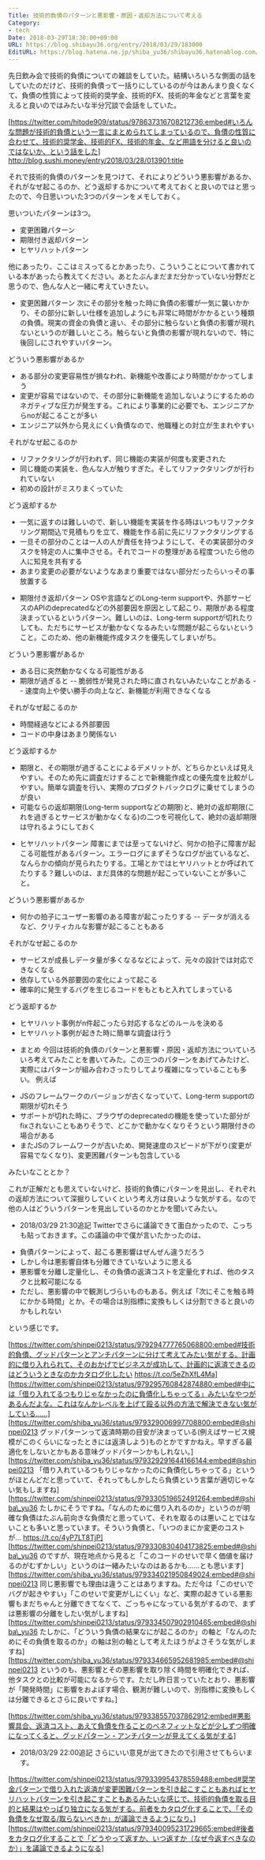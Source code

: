 ```yaml
---
Title: 技術的負債のパターンと悪影響・原因・返却方法について考える
Category:
- tech
Date: 2018-03-29T18:30:00+09:00
URL: https://blog.shibayu36.org/entry/2018/03/29/183000
EditURL: https://blog.hatena.ne.jp/shiba_yu36/shibayu36.hatenablog.com/atom/entry/17391345971630377601
---
```


先日飲み会で技術的負債についての雑談をしていた。結構いろいろな側面の話をしていたのだけど、技術的負債って一括りにしているのが今はあんまり良くなくて、負債の性質によって技術的奨学金、技術的FX、技術的年金などと言葉を変えると良いのではみたいな半分冗談で会話をしていた。

[https://twitter.com/hitode909/status/978637316708212736:embed#いろんな問題が技術的負債という一言にまとめられてしまっているので、負債の性質に合わせて、技術的奨学金、技術的FX、技術的年金、など用語を分けると良いのではないか、という話をした]
http://blog.sushi.money/entry/2018/03/28/013901:title

それで技術的負債のパターンを見つけて、それによりどういう悪影響があるか、それがなぜ起こるのか、どう返却するかについて考えておくと良いのではと思ったので、今日思いついた3つのパターンをメモしておく。

思いついたパターンは3つ。

- 変更困難パターン
- 期限付き返却パターン
- ヒヤリハットパターン

他にあったり、ここはミスってるとかあったり、こういうことについて書かれている本があったら教えてください。あとたぶんまだまだ分かっていない分野だと思うので、色んな人と一緒に考えていきたい。

* 変更困難パターン
次にその部分を触った時に負債の影響が一気に襲いかかり、その部分に新しい仕様を追加しようにも非常に時間がかかるという種類の負債。現実の資金の負債と違い、その部分に触らないと負債の影響が現れないというのが難しいところ。触らないと負債の影響が現れないので、特に後回しにされやすいパターン。

どういう悪影響があるか
- ある部分の変更容易性が損なわれ、新機能や改善により時間がかかってしまう
- 変更が容易ではないので、その部分に新機能を追加しないようにするためのネガティブな圧力が発生する。これにより事業的に必要でも、エンジニアからnoが起こることが多い
- エンジニア以外から見えにくい負債なので、他職種との対立が生まれやすい

それがなぜ起こるのか
- リファクタリングが行われず、同じ機能の実装が何度も変更された
- 同じ機能の実装を、色んな人が触りすぎた。そしてリファクタリングが行われていない
- 初めの設計がミスりまくっていた

どう返却するか
- 一気に返すのは難しいので、新しい機能を実装を作る時はいつもリファクタリング期間込で見積もりを立て、機能を作る前に先にリファクタリングする
- 一旦その部分のことは一人の人が責任を持つようにして、その実装部分のタスクを特定の人に集中させる。それでコードの整理がある程度ついたら他の人に知見を共有する
- あまり変更の必要がないようなあまり重要ではない部分だったらいっその事放置する

* 期限付き返却パターン
OSや言語などのLong-term supportや、外部サービスのAPIのdeprecatedなどの外部要因を原因として起こり、期限がある程度決まっているというパターン。難しいのは、Long-term supportが切れたりしても、ただちにサービスが動かなくなるみたいな問題が起こらないということ。このため、他の新機能作成タスクを優先してしまいがち。

どういう悪影響があるか
- ある日に突然動かなくなる可能性がある
- 期限が過ぎると
-- 脆弱性が発見された時に直されないみたいなことがある
-- 速度向上や使い勝手の向上など、新機能が利用できなくなる

それがなぜ起こるのか
- 時間経過などによる外部要因
- コードの中身はあまり関係ない

どう返却するか
- 期限と、その期限が過ぎることによるデメリットが、どちらかといえば見えやすい。そのため先に調査だけすることで新機能作成との優先度を比較がしやすい。簡単な調査を行い、実際のプロダクトバックログに乗せてしまうのが良い
- 可能ならの返却期限(Long-term supportなどの期限)と、絶対の返却期限(これを過ぎるとサービスが動かなくなる)の二つを可視化して、絶対の返却期限は守れるようにしておく

* ヒヤリハットパターン
障害にまでは至ってないけど、何かの拍子に障害が起こる可能性があるパターン。エラーログにまずそうなログが出ているなど、なんらかの傾向が見られたりする。工場とかではヒヤリハットとか呼ばれてたりする？難しいのは、まだ具体的な問題が起こっていないことが多いこと。

どういう悪影響があるか
- 何かの拍子にユーザー影響のある障害が起こったりする
-- データが消えるなど、クリティカルな影響が起こることもある

それがなぜ起こるのか
- サービスが成長しデータ量が多くなるなどによって、元々の設計では対応できなくなる
- 依存している外部要因の変化によって起こる
- 確率的に発生するバグを生じるコードをもともと入れてしまっている

どう返却するか
- ヒヤリハット事例がn件起こったら対応するなどのルールを決める
- ヒヤリハット事例が起きた時に簡単な調査は行う

* まとめ
今回は技術的負債のパターンと悪影響・原因・返却方法についていろいろ考えてみたことを書いてみた。この三つのパターンをあげてみたけど、実際にはパターンが組み合わさったりしてより複雑になっていることも多い。
例えば

- JSのフレームワークのバージョンが古くなっていて、Long-term supportの期限が切れそう
- サポートが切れた時に、ブラウザのdeprecatedの機能を使っていた部分がfixされないこともありそうで、どこかで動かなくなりそうという期限付きの場合がある
- またJSのフレームワークが古いため、開発速度のスピードが下がり(変更が容易でなくなり)、変更困難パターンも包含している

みたいなこととか？


これが正解だとも思えていないけど、技術的負債にパターンを見出し、それぞれの返却方法について深掘りしていくという考え方は良いような気がする。なので他の人はどういうパターンを見出しているのかとかを聞いてみたい。

* 2018/03/29 21:30追記
Twitterでさらに議論できて面白かったので、こっちも貼っておきます。この議論の中で僕が言いたかったのは、

- 負債パターンによって、起こる悪影響はぜんぜん違うだろう
- しかし今は悪影響自体も分離できていないように思える
- 悪影響を分離し定量化し、その負債の返済コストを定量化すれば、他のタスクと比較可能になる
- ただし、悪影響の中で観測しづらいものもある。例えば「次にそこを触る時にかかる時間」とか。その場合は別指標に変換もしくは分割できると良いのかもしれない

という感じです。

[https://twitter.com/shinpei0213/status/979294777765068800:embed#技術的負債、グッドパターンとアンチパターンに分けて考えてみたい気がする。計画的に借り入れられて、そのおかげでビジネスが成功して、計画的に返済できるのはどういうときなのかカタログ化したい https://t.co/5eZhXfL4Ma]
[https://twitter.com/shinpei0213/status/979295760842874880:embed#中には「借り入れてるつもりじゃなかったのに負債化しちゃってる」みたいなやつがあるんだよな。これはなんかレベルを上げて殴る以外の方法で解決できない気がしている……]
[https://twitter.com/shiba_yu36/status/979329006997708800:embed#@shinpei0213 グッドパターンって返済時期の目安が決まっている(例えばサービス規模がこのくらいになったときには返済しよう)ものとかですかねえ。早すぎる最適化をしないとかもある意味グッドパターンかもしれない。]
[https://twitter.com/shiba_yu36/status/979329291644166144:embed#@shinpei0213 「借り入れているつもりじゃなかったのに負債化しちゃってる」というがほとんどだと思っていて、それってもしかしたら負債という言葉が適切じゃない気もしますね]
[https://twitter.com/shinpei0213/status/979330519652491264:embed#@shiba\_yu36 たしかにそうですね。「なんのために借り入れるのか」というのが明確な負債はたぶん前向きな負債だと思っていて、それを取るのは悪いことではないことも多いと思っています。そういう負債と、「いつのまにか変更のコストが… https://t.co/4yP7LT8TjP]
[https://twitter.com/shinpei0213/status/979330830404173825:embed#@shiba\_yu36 のですが、現在地点から見ると「このコードのせいで早く価値を届けるのがむずかしい」というのは一緒みたいなのはあるかも……とも思います]
[https://twitter.com/shiba_yu36/status/979334021950849024:embed#@shinpei0213 同じ悪影響でも理由は違うことはありますね。ただ今は「このせいでバグが起きやすい」「このせいで変更がしにくい」など、実際の起きている悪影響もまだちゃんと分離できてなくて、ごっちゃになっている気がするので、まずは悪影響の分離をしたい気がしますね]
[https://twitter.com/shinpei0213/status/979334507902910465:embed#@shiba\_yu36 たしかに、「どういう負債の結果なにが起こるのか」の軸と「なんのためにその負債を取るのか」の軸は別の軸として考えたほうがよさそうな気がしますね]
[https://twitter.com/shiba_yu36/status/979334665952681985:embed#@shinpei0213 というのも、悪影響とその悪影響を取り除く時間を明確化できれば、他タスクとの比較が可能になるからです。ただし昨日言っていたとおり、悪影響が「開発時間」に影響をおよぼす場合、観測が難しいので、別指標に変換もしくは分離できるとさらに良いですね。]

[https://twitter.com/shiba_yu36/status/979338557037862912:embed#悪影響具合、返済コスト、あえて負債を作ることのベネフィットなどが少しずつ明確になってくると、グッドパターン・アンチパターンが見えてくる気がする]

* 2018/03/29 22:00追記
さらにいい意見が出てきたので引用させてもらいます。

[https://twitter.com/shinpei0213/status/979339954378559488:embed#奨学金パターンで借り入れた返済が変更困難パターンを引き起こすこともあればヒヤリハットパターンを引き起こすこともあるみたいな感じで、技術的負債を取る目的と結果はやっぱり独立になる気がする。前者をカタログ化することで、「その負債をなぜ取る/取らないべきか」が議論できるようになり、]
[https://twitter.com/shinpei0213/status/979340095231729665:embed#後者をカタログ化することで「どうやって返すか、いつ返すか（なぜ今返すべきなのか）」を議論できるようになる]

